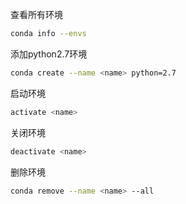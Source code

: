 查看所有环境

```bash
conda info --envs
```

添加python2.7环境

```bash
conda create --name <name> python=2.7
```

启动环境

```bash
activate <name>
```

关闭环境

```bash
deactivate <name>
```

删除环境

```bash
conda remove --name <name> --all
```

